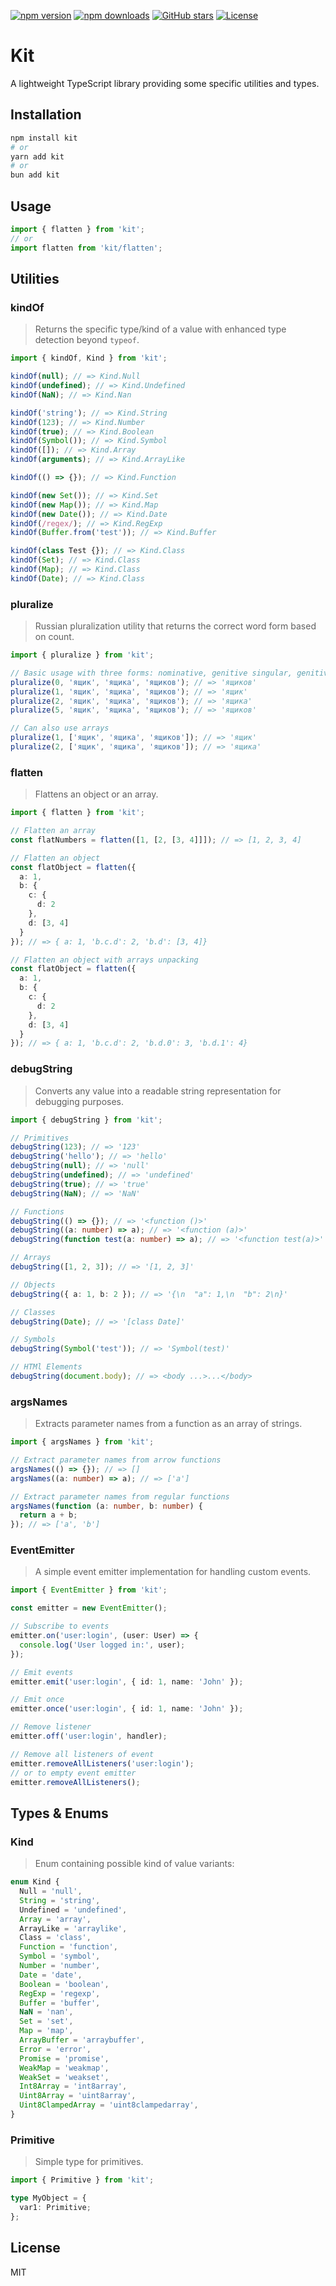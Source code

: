 [![npm version](https://img.shields.io/npm/v/kit.svg?color=blue)](https://www.npmjs.com/package/kit) [![npm downloads](https://img.shields.io/npm/dm/kit.svg?color=brightgreen)](https://www.npmjs.com/package/kit) [![GitHub stars](https://img.shields.io/github/stars/teniryte/kit?style=social)](https://github.com/teniryte/kit) [![License](https://img.shields.io/github/license/teniryte/kit)](LICENSE)

# Kit

A lightweight TypeScript library providing some specific utilities and types.

## Installation

```bash
npm install kit
# or
yarn add kit
# or
bun add kit
```

## Usage

```typescript
import { flatten } from 'kit';
// or
import flatten from 'kit/flatten';

```

## Utilities

### kindOf

> Returns the specific type/kind of a value with enhanced type detection beyond `typeof`.

```ts
import { kindOf, Kind } from 'kit';

kindOf(null); // => Kind.Null
kindOf(undefined); // => Kind.Undefined
kindOf(NaN); // => Kind.Nan

kindOf('string'); // => Kind.String
kindOf(123); // => Kind.Number
kindOf(true); // => Kind.Boolean
kindOf(Symbol()); // => Kind.Symbol
kindOf([]); // => Kind.Array
kindOf(arguments); // => Kind.ArrayLike

kindOf(() => {}); // => Kind.Function

kindOf(new Set()); // => Kind.Set
kindOf(new Map()); // => Kind.Map
kindOf(new Date()); // => Kind.Date
kindOf(/regex/); // => Kind.RegExp
kindOf(Buffer.from('test')); // => Kind.Buffer

kindOf(class Test {}); // => Kind.Class
kindOf(Set); // => Kind.Class
kindOf(Map); // => Kind.Class
kindOf(Date); // => Kind.Class
```

### pluralize

> Russian pluralization utility that returns the correct word form based on count.

```ts
import { pluralize } from 'kit';

// Basic usage with three forms: nominative, genitive singular, genitive plural
pluralize(0, 'ящик', 'ящика', 'ящиков'); // => 'ящиков'
pluralize(1, 'ящик', 'ящика', 'ящиков'); // => 'ящик'
pluralize(2, 'ящик', 'ящика', 'ящиков'); // => 'ящика'
pluralize(5, 'ящик', 'ящика', 'ящиков'); // => 'ящиков'

// Can also use arrays
pluralize(1, ['ящик', 'ящика', 'ящиков']); // => 'ящик'
pluralize(2, ['ящик', 'ящика', 'ящиков']); // => 'ящика'
```

### flatten

> Flattens an object or an array.

```ts
import { flatten } from 'kit';

// Flatten an array
const flatNumbers = flatten([1, [2, [3, 4]]]); // => [1, 2, 3, 4]

// Flatten an object
const flatObject = flatten({
  a: 1,
  b: {
    c: {
      d: 2
    },
    d: [3, 4]
  }
}); // => { a: 1, 'b.c.d': 2, 'b.d': [3, 4]}

// Flatten an object with arrays unpacking
const flatObject = flatten({
  a: 1,
  b: {
    c: {
      d: 2
    },
    d: [3, 4]
  }
}); // => { a: 1, 'b.c.d': 2, 'b.d.0': 3, 'b.d.1': 4}
```

### debugString

> Converts any value into a readable string representation for debugging purposes.

```ts
import { debugString } from 'kit';

// Primitives
debugString(123); // => '123'
debugString('hello'); // => 'hello'
debugString(null); // => 'null'
debugString(undefined); // => 'undefined'
debugString(true); // => 'true'
debugString(NaN); // => 'NaN'

// Functions
debugString(() => {}); // => '<function ()>'
debugString((a: number) => a); // => '<function (a)>'
debugString(function test(a: number) => a); // => '<function test(a)>'

// Arrays
debugString([1, 2, 3]); // => '[1, 2, 3]'

// Objects
debugString({ a: 1, b: 2 }); // => '{\n  "a": 1,\n  "b": 2\n}'

// Classes
debugString(Date); // => '[class Date]'

// Symbols
debugString(Symbol('test')); // => 'Symbol(test)'

// HTMl Elements
debugString(document.body); // => <body ...>...</body>
```

### argsNames

> Extracts parameter names from a function as an array of strings.

```ts
import { argsNames } from 'kit';

// Extract parameter names from arrow functions
argsNames(() => {}); // => []
argsNames((a: number) => a); // => ['a']

// Extract parameter names from regular functions
argsNames(function (a: number, b: number) {
  return a + b;
}); // => ['a', 'b']

```

### EventEmitter

> A simple event emitter implementation for handling custom events.

```ts
import { EventEmitter } from 'kit';

const emitter = new EventEmitter();

// Subscribe to events
emitter.on('user:login', (user: User) => {
  console.log('User logged in:', user);
});

// Emit events
emitter.emit('user:login', { id: 1, name: 'John' });

// Emit once
emitter.once('user:login', { id: 1, name: 'John' });

// Remove listener
emitter.off('user:login', handler);

// Remove all listeners of event
emitter.removeAllListeners('user:login');
// or to empty event emitter
emitter.removeAllListeners();
```

## Types & Enums

### Kind

> Enum containing possible kind of value variants:

```ts
enum Kind {
  Null = 'null',
  String = 'string',
  Undefined = 'undefined',
  Array = 'array',
  ArrayLike = 'arraylike',
  Class = 'class',
  Function = 'function',
  Symbol = 'symbol',
  Number = 'number',
  Date = 'date',
  Boolean = 'boolean',
  RegExp = 'regexp',
  Buffer = 'buffer',
  NaN = 'nan',
  Set = 'set',
  Map = 'map',
  ArrayBuffer = 'arraybuffer',
  Error = 'error',
  Promise = 'promise',
  WeakMap = 'weakmap',
  WeakSet = 'weakset',
  Int8Array = 'int8array',
  Uint8Array = 'uint8array',
  Uint8ClampedArray = 'uint8clampedarray',
}
```

### Primitive

> Simple type for primitives.

```ts
import { Primitive } from 'kit';

type MyObject = {
  var1: Primitive;
};
```

## License

MIT